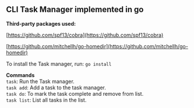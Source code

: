 CLI Task Manager implemented in go
---

**Third-party packages used:**

[https://github.com/spf13/cobra](https://github.com/spf13/cobra)

[https://github.com/mitchellh/go-homedir](https://github.com/mitchellh/go-homedir)

To install the Task manager, run: `go install`

**Commands**   
`task`: Run the Task manager.   
`task add`: Add a task to the task manager.  
`task do`: To mark the task complete and remove from list.  
`task list`: List all tasks in the list.  


